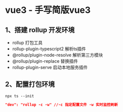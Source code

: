 # vue3 - 手写简版vue3

## 1、搭建 rollup 开发环境

- rollup  打包工具
- rollup-plugin-typescript2  解析ts插件
- @rollup/plugin-node-resolve  解析第三方模块
- @rollup/plugin-replace  替换插件
- rollup-plugin-serve  启动本地服务插件



## 2、配置打包环境



```shell
npx ts --init 
```



```json
"dev": "rollup -c -w" //-c 指定配置文件 -w 实时监控刷新
```


